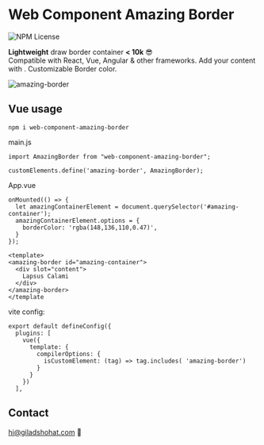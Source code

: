 # Web Component Amazing Border

![NPM License](https://img.shields.io/npm/l/web-component-amazing-border)

**Lightweight** draw border container **< 10k** 😎 <br>
Compatible with React, Vue, Angular & other frameworks.
Add your content with <slot/>.
Customizable Border color.

![amazing-border](https://github.com/gshohat/web-component-amazing-border/assets/91323932/7c5dd9e0-fa71-4f82-840d-ae0342f6da70)


## Vue usage

`npm i web-component-amazing-border`

main.js
```
import AmazingBorder from "web-component-amazing-border";

customElements.define('amazing-border', AmazingBorder);
```

App.vue
```
onMounted(() => {
  let amazingContainerElement = document.querySelector('#amazing-container');
  amazingContainerElement.options = {
    borderColor: 'rgba(148,136,110,0.47)',
  }
});

<template>
<amazing-border id="amazing-container">
  <div slot="content">
    Lapsus Calami
  </div>
</amazing-border>
</template
```

vite config:
```
export default defineConfig({
  plugins: [
    vue({
      template: {
        compilerOptions: {
          isCustomElement: (tag) => tag.includes( 'amazing-border')
        }
      }
    })
  ],
```


## Contact
hi@giladshohat.com 💫
